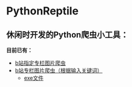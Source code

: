 # PythonReptile
## 休闲时开发的Python爬虫小工具：  
**目前已有：**  
- [b站指定专栏图片爬虫](https://github.com/frynoodles/PythonReptile/blob/master/%E7%88%AC%E8%99%AB/B%E7%AB%99%E4%B8%93%E6%A0%8F%E5%9B%BE%E7%89%87%E7%88%AC%E8%99%AB.py)
- [b站专栏图片爬虫（根据输入关键词）](https://github.com/frynoodles/PythonReptile/blob/master/%E7%88%AC%E8%99%AB/B%E7%AB%99%E4%B8%93%E6%A0%8F%E7%88%AC%E8%99%ABplus.py)
  - [exe文件](https://github.com/frynoodles/PythonReptile/releases/tag/1.1)
